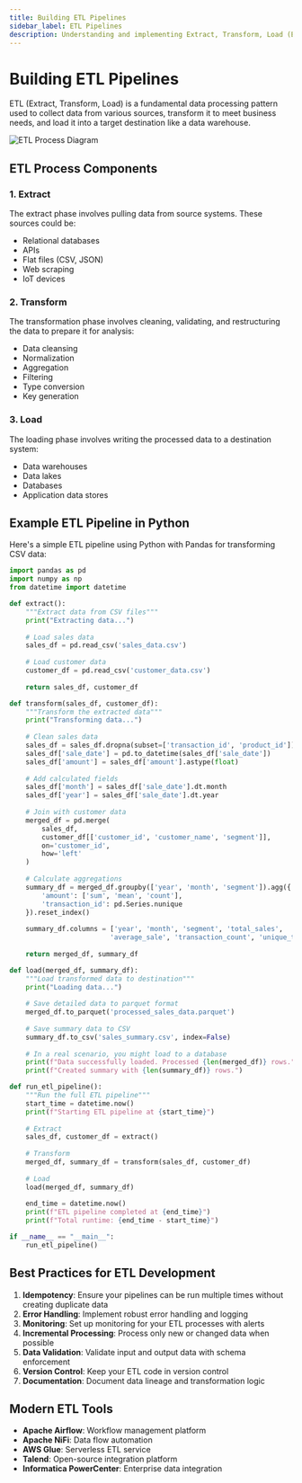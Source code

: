 ```yaml
---
title: Building ETL Pipelines
sidebar_label: ETL Pipelines
description: Understanding and implementing Extract, Transform, Load (ETL) pipelines for data processing
---
```


# Building ETL Pipelines

ETL (Extract, Transform, Load) is a fundamental data processing pattern used to collect data from various sources, transform it to meet business needs, and load it into a target destination like a data warehouse.

![ETL Process Diagram](/img/etl.png)

## ETL Process Components

### 1. Extract

The extract phase involves pulling data from source systems. These sources could be:
- Relational databases
- APIs
- Flat files (CSV, JSON)
- Web scraping
- IoT devices

### 2. Transform

The transformation phase involves cleaning, validating, and restructuring the data to prepare it for analysis:
- Data cleansing
- Normalization
- Aggregation
- Filtering
- Type conversion
- Key generation

### 3. Load

The loading phase involves writing the processed data to a destination system:
- Data warehouses
- Data lakes
- Databases
- Application data stores

## Example ETL Pipeline in Python

Here's a simple ETL pipeline using Python with Pandas for transforming CSV data:

```python
import pandas as pd
import numpy as np
from datetime import datetime

def extract():
    """Extract data from CSV files"""
    print("Extracting data...")
    
    # Load sales data
    sales_df = pd.read_csv('sales_data.csv')
    
    # Load customer data
    customer_df = pd.read_csv('customer_data.csv')
    
    return sales_df, customer_df

def transform(sales_df, customer_df):
    """Transform the extracted data"""
    print("Transforming data...")
    
    # Clean sales data
    sales_df = sales_df.dropna(subset=['transaction_id', 'product_id'])
    sales_df['sale_date'] = pd.to_datetime(sales_df['sale_date'])
    sales_df['amount'] = sales_df['amount'].astype(float)
    
    # Add calculated fields
    sales_df['month'] = sales_df['sale_date'].dt.month
    sales_df['year'] = sales_df['sale_date'].dt.year
    
    # Join with customer data
    merged_df = pd.merge(
        sales_df,
        customer_df[['customer_id', 'customer_name', 'segment']],
        on='customer_id',
        how='left'
    )
    
    # Calculate aggregations
    summary_df = merged_df.groupby(['year', 'month', 'segment']).agg({
        'amount': ['sum', 'mean', 'count'],
        'transaction_id': pd.Series.nunique
    }).reset_index()
    
    summary_df.columns = ['year', 'month', 'segment', 'total_sales', 
                         'average_sale', 'transaction_count', 'unique_transactions']
    
    return merged_df, summary_df

def load(merged_df, summary_df):
    """Load transformed data to destination"""
    print("Loading data...")
    
    # Save detailed data to parquet format
    merged_df.to_parquet('processed_sales_data.parquet')
    
    # Save summary data to CSV
    summary_df.to_csv('sales_summary.csv', index=False)
    
    # In a real scenario, you might load to a database
    print(f"Data successfully loaded. Processed {len(merged_df)} rows.")
    print(f"Created summary with {len(summary_df)} rows.")

def run_etl_pipeline():
    """Run the full ETL pipeline"""
    start_time = datetime.now()
    print(f"Starting ETL pipeline at {start_time}")
    
    # Extract
    sales_df, customer_df = extract()
    
    # Transform
    merged_df, summary_df = transform(sales_df, customer_df)
    
    # Load
    load(merged_df, summary_df)
    
    end_time = datetime.now()
    print(f"ETL pipeline completed at {end_time}")
    print(f"Total runtime: {end_time - start_time}")

if __name__ == "__main__":
    run_etl_pipeline()
```

## Best Practices for ETL Development

1. **Idempotency**: Ensure your pipelines can be run multiple times without creating duplicate data
2. **Error Handling**: Implement robust error handling and logging
3. **Monitoring**: Set up monitoring for your ETL processes with alerts
4. **Incremental Processing**: Process only new or changed data when possible
5. **Data Validation**: Validate input and output data with schema enforcement
6. **Version Control**: Keep your ETL code in version control
7. **Documentation**: Document data lineage and transformation logic

## Modern ETL Tools

- **Apache Airflow**: Workflow management platform
- **Apache NiFi**: Data flow automation
- **AWS Glue**: Serverless ETL service
- **Talend**: Open-source integration platform
- **Informatica PowerCenter**: Enterprise data integration


